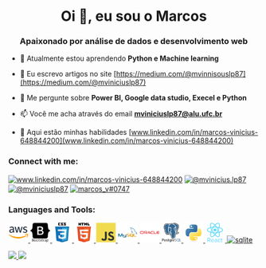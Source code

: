 <h1 align="center">Oi 👋, eu sou o Marcos</h1>
<h3 align="center">Apaixonado por análise de dados e desenvolvimento web</h3>

- 🌱 Atualmente estou aprendendo **Python e Machine learning**

- 📝 Eu escrevo artigos no site [https://medium.com/@mvinnisouslp87](https://medium.com/@mviniciuslp87)

- 💬 Me pergunte sobre **Power BI, Google data studio, Execel e Python**

- 📫 Você me acha através do email **mviniciuslp87@alu.ufc.br**

- 📄 Aqui estão minhas habilidades [www.linkedin.com/in/marcos-vinicius-648844200](www.linkedin.com/in/marcos-vinicius-648844200)

<h3 align="left">Connect with me:</h3>
<p align="left">
<a href="https://linkedin.com/in/www.linkedin.com/in/marcos-vinicius-648844200" target="blank"><img align="center" src="https://raw.githubusercontent.com/rahuldkjain/github-profile-readme-generator/master/src/images/icons/Social/linked-in-alt.svg" alt="www.linkedin.com/in/marcos-vinicius-648844200" height="30" width="40" /></a>
<a href="https://instagram.com/@mvinicius.lp87" target="blank"><img align="center" src="https://raw.githubusercontent.com/rahuldkjain/github-profile-readme-generator/master/src/images/icons/Social/instagram.svg" alt="@mvinicius.lp87" height="30" width="40" /></a>
<a href="https://medium.com/@mviniciuslp87" target="blank"><img align="center" src="https://raw.githubusercontent.com/rahuldkjain/github-profile-readme-generator/master/src/images/icons/Social/medium.svg" alt="@mviniciuslp87" height="30" width="40" /></a>
<a href="https://discord.gg/marcos_v#0747" target="blank"><img align="center" src="https://raw.githubusercontent.com/rahuldkjain/github-profile-readme-generator/master/src/images/icons/Social/discord.svg" alt="marcos_v#0747" height="30" width="40" /></a>
</p>

<h3 align="left">Languages and Tools:</h3>
<p align="left"> <a href="https://aws.amazon.com" target="_blank" rel="noreferrer"> <img src="https://raw.githubusercontent.com/devicons/devicon/master/icons/amazonwebservices/amazonwebservices-original-wordmark.svg" alt="aws" width="40" height="40"/> </a> <a href="https://getbootstrap.com" target="_blank" rel="noreferrer"> <img src="https://raw.githubusercontent.com/devicons/devicon/master/icons/bootstrap/bootstrap-plain-wordmark.svg" alt="bootstrap" width="40" height="40"/> </a> <a href="https://www.w3schools.com/css/" target="_blank" rel="noreferrer"> <img src="https://raw.githubusercontent.com/devicons/devicon/master/icons/css3/css3-original-wordmark.svg" alt="css3" width="40" height="40"/> </a> <a href="https://www.w3.org/html/" target="_blank" rel="noreferrer"> <img src="https://raw.githubusercontent.com/devicons/devicon/master/icons/html5/html5-original-wordmark.svg" alt="html5" width="40" height="40"/> </a> <a href="https://developer.mozilla.org/en-US/docs/Web/JavaScript" target="_blank" rel="noreferrer"> <img src="https://raw.githubusercontent.com/devicons/devicon/master/icons/javascript/javascript-original.svg" alt="javascript" width="40" height="40"/> </a> <a href="https://www.mysql.com/" target="_blank" rel="noreferrer"> <img src="https://raw.githubusercontent.com/devicons/devicon/master/icons/mysql/mysql-original-wordmark.svg" alt="mysql" width="40" height="40"/> </a> <a href="https://www.oracle.com/" target="_blank" rel="noreferrer"> <img src="https://raw.githubusercontent.com/devicons/devicon/master/icons/oracle/oracle-original.svg" alt="oracle" width="40" height="40"/> </a> <a href="https://www.postgresql.org" target="_blank" rel="noreferrer"> <img src="https://raw.githubusercontent.com/devicons/devicon/master/icons/postgresql/postgresql-original-wordmark.svg" alt="postgresql" width="40" height="40"/> </a> <a href="https://www.python.org" target="_blank" rel="noreferrer"> <img src="https://raw.githubusercontent.com/devicons/devicon/master/icons/python/python-original.svg" alt="python" width="40" height="40"/> </a> <a href="https://reactjs.org/" target="_blank" rel="noreferrer"> <img src="https://raw.githubusercontent.com/devicons/devicon/master/icons/react/react-original-wordmark.svg" alt="react" width="40" height="40"/> </a> <a href="https://www.sqlite.org/" target="_blank" rel="noreferrer"> <img src="https://www.vectorlogo.zone/logos/sqlite/sqlite-icon.svg" alt="sqlite" width="40" height="40"/> </a> </p>

<div>
  <a href="https://github.com/mvinicius-lp">
  <img height="180em" src="https://github-readme-stats.vercel.app/api?username=mvinicius-lp&show_icons=true&theme=tokyonight&include_all_commits=true&count_private=true"/>
  <img height="180em" src="https://github-readme-stats.vercel.app/api/top-langs/?username=mvinicius-lp&layout=compact&langs_count=7&theme=tokyonight"/>
  
</div>





<!---
### Olá! Eu sou o Marcos

##

<div>
  <a href="https://github.com/mvinicius-lp">
  <img height="180em" src="https://github-readme-stats.vercel.app/api?username=mvinicius-lp&show_icons=true&theme=tokyonight&include_all_commits=true&count_private=true"/>
  <img height="180em" src="https://github-readme-stats.vercel.app/api/top-langs/?username=mvinicius-lp&layout=compact&langs_count=7&theme=tokyonight"/>
  
</div>
<div style="display: inline_block"><br>
  <img height="30" width="40" src="https://cdn.jsdelivr.net/gh/devicons/devicon/icons/c/c-original.svg" />
  <img height="30" width="40" src="https://cdn.jsdelivr.net/gh/devicons/devicon/icons/cplusplus/cplusplus-original.svg" />
</div>
  
  ##

  <div> 
  <a href = "mailto:mviniciuslp87@alu.ufc.br"><img src="https://img.shields.io/badge/-Gmail-D14836?style=for-the-badge&logo=gmail&logoColor=white" target="_blank"></a>
</div>
--->
